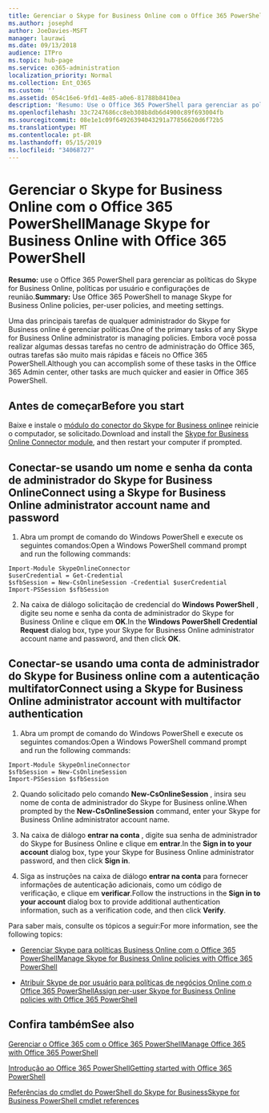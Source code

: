 ```yaml
---
title: Gerenciar o Skype for Business Online com o Office 365 PowerShell
ms.author: josephd
author: JoeDavies-MSFT
manager: laurawi
ms.date: 09/13/2018
audience: ITPro
ms.topic: hub-page
ms.service: o365-administration
localization_priority: Normal
ms.collection: Ent_O365
ms.custom: ''
ms.assetid: 054c16e6-9fd1-4e85-a0e6-81788b8410ea
description: 'Resumo: Use o Office 365 PowerShell para gerenciar as políticas do Skype for Business online, políticas por usuário e configurações da reunião.'
ms.openlocfilehash: 33c7247686cc8eb308b8db6d4900c89f693004fb
ms.sourcegitcommit: 08e1e1c09f64926394043291a77856620d6f72b5
ms.translationtype: MT
ms.contentlocale: pt-BR
ms.lasthandoff: 05/15/2019
ms.locfileid: "34068727"
---
```

# <a name="manage-skype-for-business-online-with-office-365-powershell"></a><span data-ttu-id="23310-103">Gerenciar o Skype for Business Online com o Office 365 PowerShell</span><span class="sxs-lookup"><span data-stu-id="23310-103">Manage Skype for Business Online with Office 365 PowerShell</span></span>

 <span data-ttu-id="23310-104">**Resumo:** use o Office 365 PowerShell para gerenciar as políticas do Skype for Business Online, políticas por usuário e configurações de reunião.</span><span class="sxs-lookup"><span data-stu-id="23310-104">**Summary:** Use Office 365 PowerShell to manage Skype for Business Online policies, per-user policies, and meeting settings.</span></span>
  
<span data-ttu-id="23310-105">Uma das principais tarefas de qualquer administrador do Skype for Business online é gerenciar políticas.</span><span class="sxs-lookup"><span data-stu-id="23310-105">One of the primary tasks of any Skype for Business Online administrator is managing policies.</span></span> <span data-ttu-id="23310-106">Embora você possa realizar algumas dessas tarefas no centro de administração do Office 365, outras tarefas são muito mais rápidas e fáceis no Office 365 PowerShell.</span><span class="sxs-lookup"><span data-stu-id="23310-106">Although you can accomplish some of these tasks in the Office 365 Admin center, other tasks are much quicker and easier in Office 365 PowerShell.</span></span> 

## <a name="before-you-start"></a><span data-ttu-id="23310-107">Antes de começar</span><span class="sxs-lookup"><span data-stu-id="23310-107">Before you start</span></span>

<span data-ttu-id="23310-108">Baixe e instale o [módulo do conector do Skype for Business online](https://www.microsoft.com/en-us/download/details.aspx?id=39366)e reinicie o computador, se solicitado.</span><span class="sxs-lookup"><span data-stu-id="23310-108">Download and install the [Skype for Business Online Connector module](https://www.microsoft.com/en-us/download/details.aspx?id=39366), and then restart your computer if prompted.</span></span>


## <a name="connect-using-a-skype-for-business-online-administrator-account-name-and-password"></a><span data-ttu-id="23310-109">Conectar-se usando um nome e senha da conta de administrador do Skype for Business Online</span><span class="sxs-lookup"><span data-stu-id="23310-109">Connect using a Skype for Business Online administrator account name and password</span></span>

1. <span data-ttu-id="23310-110">Abra um prompt de comando do Windows PowerShell e execute os seguintes comandos:</span><span class="sxs-lookup"><span data-stu-id="23310-110">Open a Windows PowerShell command prompt and run the following commands:</span></span> 
    
  ```
  Import-Module SkypeOnlineConnector
  $userCredential = Get-Credential
  $sfbSession = New-CsOnlineSession -Credential $userCredential
  Import-PSSession $sfbSession
  ```

2. <span data-ttu-id="23310-111">Na caixa de diálogo solicitação de credencial do **Windows PowerShell** , digite seu nome e senha da conta de administrador do Skype for Business Online e clique em **OK**.</span><span class="sxs-lookup"><span data-stu-id="23310-111">In the **Windows PowerShell Credential Request** dialog box, type your Skype for Business Online administrator account name and password, and then click **OK**.</span></span>


## <a name="connect-using-a-skype-for-business-online-administrator-account-with-multifactor-authentication"></a><span data-ttu-id="23310-112">Conectar-se usando uma conta de administrador do Skype for Business online com a autenticação multifator</span><span class="sxs-lookup"><span data-stu-id="23310-112">Connect using a Skype for Business Online administrator account with multifactor authentication</span></span>

1. <span data-ttu-id="23310-113">Abra um prompt de comando do Windows PowerShell e execute os seguintes comandos:</span><span class="sxs-lookup"><span data-stu-id="23310-113">Open a Windows PowerShell command prompt and run the following commands:</span></span>

  ```
  Import-Module SkypeOnlineConnector
  $sfbSession = New-CsOnlineSession
  Import-PSSession $sfbSession
  ```

2. <span data-ttu-id="23310-114">Quando solicitado pelo comando **New-CsOnlineSession** , insira seu nome de conta de administrador do Skype for Business online.</span><span class="sxs-lookup"><span data-stu-id="23310-114">When prompted by the **New-CsOnlineSession** command, enter your Skype for Business Online administrator account name.</span></span>

3. <span data-ttu-id="23310-115">Na caixa de diálogo **entrar na conta** , digite sua senha de administrador do Skype for Business Online e clique em **entrar**.</span><span class="sxs-lookup"><span data-stu-id="23310-115">In the **Sign in to your account** dialog box, type your Skype for Business Online administrator password, and then click **Sign in**.</span></span>

4. <span data-ttu-id="23310-116">Siga as instruções na caixa de diálogo **entrar na conta** para fornecer informações de autenticação adicionais, como um código de verificação, e clique em **verificar**.</span><span class="sxs-lookup"><span data-stu-id="23310-116">Follow the instructions in the **Sign in to your account** dialog box to provide additional authentication information, such as a verification code, and then click **Verify**.</span></span>

<span data-ttu-id="23310-117">Para saber mais, consulte os tópicos a seguir:</span><span class="sxs-lookup"><span data-stu-id="23310-117">For more information, see the following topics:</span></span>
  
- [<span data-ttu-id="23310-118">Gerenciar Skype para políticas Business Online com o Office 365 PowerShell</span><span class="sxs-lookup"><span data-stu-id="23310-118">Manage Skype for Business Online policies with Office 365 PowerShell</span></span>](manage-skype-for-business-online-policies-with-office-365-powershell.md)
    
- [<span data-ttu-id="23310-119">Atribuir Skype de por usuário para políticas de negócios Online com o Office 365 PowerShell</span><span class="sxs-lookup"><span data-stu-id="23310-119">Assign per-user Skype for Business Online policies with Office 365 PowerShell</span></span>](assign-per-user-skype-for-business-online-policies-with-office-365-powershell.md)
    
## <a name="see-also"></a><span data-ttu-id="23310-120">Confira também</span><span class="sxs-lookup"><span data-stu-id="23310-120">See also</span></span>

[<span data-ttu-id="23310-121">Gerenciar o Office 365 com o Office 365 PowerShell</span><span class="sxs-lookup"><span data-stu-id="23310-121">Manage Office 365 with Office 365 PowerShell</span></span>](manage-office-365-with-office-365-powershell.md)
  
[<span data-ttu-id="23310-122">Introdução ao Office 365 PowerShell</span><span class="sxs-lookup"><span data-stu-id="23310-122">Getting started with Office 365 PowerShell</span></span>](getting-started-with-office-365-powershell.md)

[<span data-ttu-id="23310-123">Referências do cmdlet do PowerShell do Skype for Business</span><span class="sxs-lookup"><span data-stu-id="23310-123">Skype for Business PowerShell cmdlet references</span></span>](https://docs.microsoft.com/powershell/module/skype/?view=skype-ps)

